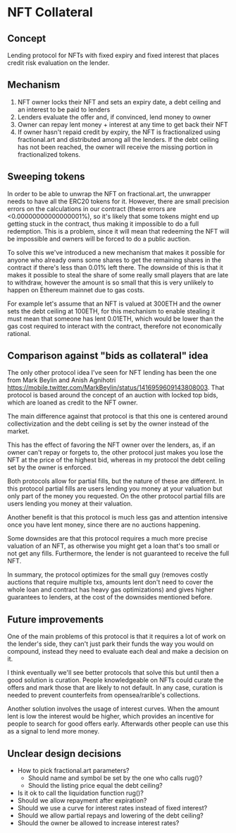 # NFT Collateral

## Concept
Lending protocol for NFTs with fixed expiry and fixed interest that places credit risk evaluation on the lender.

## Mechanism
1. NFT owner locks their NFT and sets an expiry date, a debt ceiling and an interest to be paid to lenders
2. Lenders evaluate the offer and, if convinced, lend money to owner
3. Owner can repay lent money + interest at any time to get back their NFT
4. If owner hasn't repaid credit by expiry, the NFT is fractionalized using fractional.art and distributed among all the lenders. If the debt ceiling has not been reached, the owner will receive the missing portion in fractionalized tokens.

## Sweeping tokens
In order to be able to unwrap the NFT on fractional.art, the unwrapper needs to have all the ERC20 tokens for it. However, there are small precision errors on the calculations in our contract (these errors are <0.00000000000000001%), so it's likely that some tokens might end up getting stuck in the contract, thus making it impossible to do a full redemption. This is a problem, since it will mean that redeeming the NFT will be impossible and owners will be forced to do a public auction.

To solve this we've introduced a new mechanism that makes it possible for anyone who already owns some shares to get the remaining shares in the contract if there's less than 0.01% left there. The downside of this is that it makes it possible to steal the share of some really small players that are late to withdraw, however the amount is so small that this is very unlikely to happen on Ethereum mainnet due to gas costs.

For example let's assume that an NFT is valued at 300ETH and the owner sets the debt ceiling at 100ETH, for this mechanism to enable stealing it must mean that someone has lent 0.01ETH, which would be lower than the gas cost required to interact with the contract, therefore not economically rational.

## Comparison against "bids as collateral" idea
The only other protocol idea I've seen for NFT lending has been the one from Mark Beylin and Anish Agnihotri https://mobile.twitter.com/MarkBeylin/status/1416959609143808003. That protocol is based around the concept of an auction with locked top bids, which are loaned as credit to the NFT owner.

The main difference against that protocol is that this one is centered around collectivization and the debt ceiling is set by the owner instead of the market.

This has the effect of favoring the NFT owner over the lenders, as, if an owner can't repay or forgets to, the other protocol just makes you lose the NFT at the price of the highest bid, whereas in my protocol the debt ceiling set by the owner is enforced.

Both protocols allow for partial fills, but the nature of these are different. In this protocol partial fills are users lending you money at your valuation but only part of the money you requested. On the other protocol partial fills are users lending you money at their valuation.

Another benefit is that this protocol is much less gas and attention intensive once you have lent money, since there are no auctions happening.

Some downsides are that this protocol requires a much more precise valuation of an NFT, as otherwise you might get a loan that's too small or not get any fills. Furthermore, the lender is not guaranteed to receive the full NFT.

In summary, the protocol optimizes for the small guy (removes costly auctions that require multiple txs, amounts lent don't need to cover the whole loan and contract has heavy gas optimizations) and gives higher guarantees to lenders, at the cost of the downsides mentioned before.

## Future improvements
One of the main problems of this protocol is that it requires a lot of work on the lender's side, they can't just park their funds the way you would on compound, instead they need to evaluate each deal and make a decision on it.

I think eventually we'll see better protocols that solve this but until then a good solution is curation. People knowledgeable on NFTs could curate the offers and mark those that are likely to not default. In any case, curation is needed to prevent counterfeits from opensea/rarible's collections.

Another solution involves the usage of interest curves. When the amount lent is low the interest would be higher, which provides an incentive for people to search for good offers early. Afterwards other people can use this as a signal to lend more money.

## Unclear design decisions
- How to pick fractional.art parameters?
    - Should name and symbol be set by the one who calls rug()?
    - Should the listing price equal the debt ceiling?
- Is it ok to call the liquidation function rug()?
- Should we allow repayment after expiration?
- Should we use a curve for interest rates instead of fixed interest?
- Should we allow partial repays and lowering of the debt ceiling?
- Should the owner be allowed to increase interest rates?